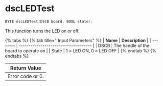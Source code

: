 # dscLEDTest

```c
BYTE dscLEDTest(DSCB board, BOOL state);
```

This function turns the LED on or off.

{% tabs %}
{% tab title=" Input Parameters" %}
| **Name** | **Description**                       |
| -------- | ------------------------------------- |
| DSCB     | The handle of the board to operate on |
| State    | 1 = LED ON, 0 = LED OFF               |
{% endtab %}
{% endtabs %}

| Return Value     |
| ---------------- |
| Error code or 0. |
